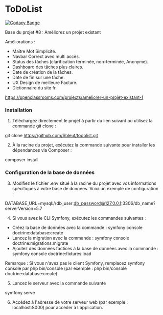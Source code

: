 ToDoList
========

[![Codacy Badge](https://app.codacy.com/project/badge/Grade/8421aa982ab14367af6699c767a78de1)](https://app.codacy.com/gh/Sbleut/todolist/dashboard?utm_source=gh&utm_medium=referral&utm_content=&utm_campaign=Badge_grade)

Base du projet #8 : Améliorez un projet existant

Améliorations :
 - Maître Mot Simplicité.
 - Navbar Correct avec multi accès.
 - Status des tâches (clarification terminée, non-terminée, Anonyme).
 - Dashboard des tâches plus claires.
 - Date de création de la tâches.
 - Date de fin sur une tâche.
 - UX Design de meilleure Facture.
 - Dictionnaire du site fr.

https://openclassrooms.com/projects/ameliorer-un-projet-existant-1

### Installation

1. Téléchargez directement le projet à partir du lien suivant ou utilisez la commande git clone :

git clone https://github.com/Sbleut/todolist.git

2. À la racine du projet, exécutez la commande suivante pour installer les dépendances via Composer :

composer install

### Configuration de la base de données

3. Modifiez le fichier .env situé à la racine du projet avec vos informations spécifiques à votre base de données. Voici un exemple de configuration :

DATABASE_URL=mysql://db_user:db_password@127.0.0.1:3306/db_name?serverVersion=5.7

4. Si vous avez le CLI Symfony, exécutez les commandes suivantes :
 - Créez la base de données avec la commande :
 symfony console doctrine:database:create
 - Lancez la migration avec la commande :
 symfony console doctrine:migrations:migrate
 - Ajoutez des données factices à la base de données avec la commande :
 symfony console doctrine:fixtures:load

Remarque : Si vous n'avez pas le client Symfony, remplacez symfony console par php bin/console (par exemple : php bin/console doctrine:database:create).

5. Lancez le serveur avec la commande suivante

symfony serve

6. Accédez à l'adresse de votre serveur web (par exemple : localhost:8000) pour accéder à l'application.